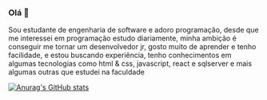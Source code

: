 ### Olá 👋
Sou estudante de engenharia de software e adoro programação, desde que me interessei em programação estudo diariamente, minha ambição é conseguir me tornar um desenvolvedor jr, gosto muito de aprender e tenho facilidade, e estou buscando experiência, tenho conhecimentos em algumas tecnologias como html & css, javascript, react e sqlserver e mais algumas outras que estudei na faculdade

[![Anurag's GitHub stats](https://github-readme-stats.vercel.app/api?username=GustavoPucienik)](https://github.com/anuraghazra/github-readme-stats)
